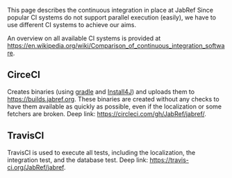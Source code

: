 This page describes the continuous integration in place at JabRef
Since popular CI systems do not support parallel execution (easily), we have to use different CI systems to achieve our aims.

An overview on all available CI systems is provided at <https://en.wikipedia.org/wiki/Comparison_of_continuous_integration_software>.

## CirceCI

Creates binaries (using [gradle](https://gradle.org/) and [Install4J](https://www.ej-technologies.com/products/install4j/overview.html)) and uploads them to <https://builds.jabref.org>.
These binaries are created without any checks to have them available as quickly as possible, even if the localization or some fetchers are broken. Deep link: https://circleci.com/gh/JabRef/jabref/.

## TravisCI

TravisCI is used to execute all tests, including the localization, the integration test, and the database test. Deep link: https://travis-ci.org/JabRef/jabref.